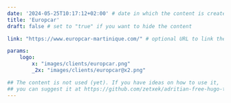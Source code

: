 ```yaml
---
date: '2024-05-25T10:17:12+02:00' # date in which the content is created - defaults to "today"
title: 'Europcar'
draft: false # set to "true" if you want to hide the content 

link: "https://www.europcar-martinique.com/" # optional URL to link the logo to

params:
    logo:
        x: "images/clients/europcar.png"
        _2x: "images/clients/europcar@x2.png"

## The content is not used (yet). If you have ideas on how to use it, 
## you can suggest it at https://github.com/zetxek/adritian-free-hugo-theme/discussions 
---
```

